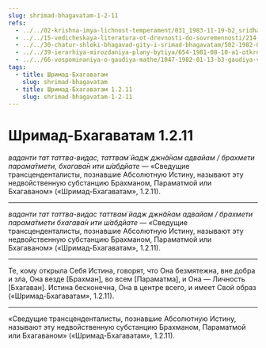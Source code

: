 ```yaml
---
slug: shrimad-bhagavatam-1-2-11
refs:
  - ../../02-krishna-imya-lichnost-temperament/031_1983-11-19-b2_sridharmj_krishna_i_ego_okruzhenie___car_ne_mozhet_byt_v_odinochestve.md
  - ../../15-vedicheskaya-literatura-ot-drevnosti-do-sovremennosti/214-1983-04-01-a1-gradatsiya-svyashhennyh-pisanij-velichie-shrimad-bhagavatam.md
  - ../../30-chatur-shloki-bhagavad-gity-i-srimad-bhagavatam/502-1982-05-12-b2-chto-takoe-maja-stih-2-9-34-chaturshloki-shrimad-bhagavatam.md
  - ../../39-ierarhiya-mirozdaniya-plany-bytiya/654-1981-08-10-a1-otkrovenie-shri-chajtani-prevoshodit-vse-prochie-izmereniya.md
  - ../../66-vospominaniya-o-gaudiya-mathe/1047-1982-01-13-b3-gaudiya-vajshnavy-schitayut-bozhestvo-neotlichnym-ot-gospoda.md
tags:
  - title: Шримад-Бхагаватам
    slug: shrimad-bhagavatam
  - title: Шримад-Бхагаватам 1.2.11
    slug: shrimad-bhagavatam-1-2-11
---
```


# Шримад-Бхагаватам 1.2.11

*ваданти тат таттва-видас, таттвам̇ йадж джн̃а̄нам адвайам / брахмети парама̄тмети, бхагава̄н ити ш́абдйате* — «Сведущие трансценденталисты, познавшие Абсолютную Истину, называют эту недвойственную субстанцию Брахманом, Параматмой или Бхагаваном» («Шримад-Бхагаватам», 1.2.11).

---

*ваданти тат таттва-видас таттвам̇ йадж джн̃а̄нам адвайам / брахмети парама̄тмети бхагава̄н ити ш́абдйате* — «Сведущие трансценденталисты, познавшие Абсолютную Истину, называют эту недвойственную субстанцию Брахманом, Параматмой или Бхагаваном» («Шримад-Бхагаватам», 1.2.11).

---

Те, кому открыла Себя Истина, говорят, что Она безмятежна, вне добра и зла, Она везде [Брахман], во всем [Параматма], и Она — Личность [Бхагаван]. Истина бесконечна, Она в центре всего, и имеет Свой образ («Шримад-Бхагаватам», 1.2.11).

---

«Сведущие трансценденталисты, познавшие Абсолютную Истину, называют эту недвойственную субстанцию Брахманом, Параматмой или Бхагаваном» («Шримад-Бхагаватам», 1.2.11).
